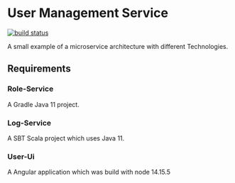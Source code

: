 # User Management Service

[![build status](https://github.com/Danny02/usr-mngmt/actions/workflows/build.yml/badge.svg)](https://github.com/Danny02/usr-mngmt/actions/workflows/build.yml)

A small example of a microservice architecture with different Technologies.

## Requirements

### Role-Service

A Gradle Java 11 project.

### Log-Service

A SBT Scala project which uses Java 11.

### User-Ui

A Angular application which was build with node 14.15.5
